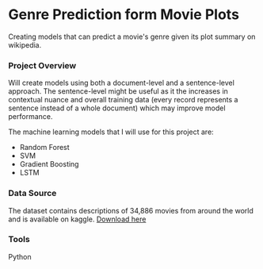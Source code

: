 # Genre Prediction form Movie Plots
Creating models that can predict a movie's genre given its plot summary on wikipedia.

### Project Overview
Will create models using both a document-level and a sentence-level approach. The sentence-level might be useful as it the increases in contextual nuance and overall training data (every record represents a sentence instead of a whole document) which may improve model performance.

The machine learning models that I will use for this project are:
- Random Forest
- SVM
- Gradient Boosting
- LSTM

### Data Source
The dataset contains descriptions of 34,886 movies from around the world and is available on kaggle.
[Download here](https://www.kaggle.com/datasets/jrobischon/wikipedia-movie-plots/data)

### Tools
Python
